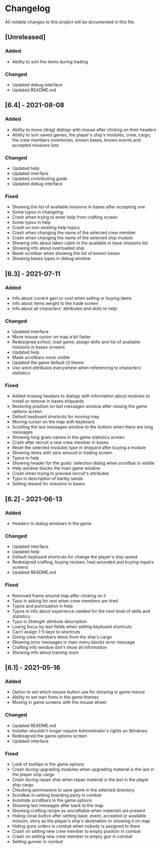# Changelog
All notable changes to this project will be documented in this file.

## [Unreleased]

### Added
- Ability to sort the items during trading

### Changed
- Updated debug interface
- Updated README.md

## [6.4] - 2021-08-08

### Added
- Ability to move (drag) dialogs with mouse after clicking on their headers
- Ability to sort saved games, the player's ship's modules, crew, cargo, the
  crew members inventories, known bases, known events and accepted missions
  lists

### Changed
- Updated help
- Updated interface
- Updated contributing guide
- Updated debug interface

### Fixed
- Showing the list of available missions in bases after accepting one
- Some typos in changelog
- Crash when trying to enter help from crafting screen
- Some typos in help
- Crash on non-existing help topics
- Crash when changing the name of the selected crew member
- Crash when changing the name of the selected ship module
- Showing info about taken cabin in the available in base missions list
- Showing info about overloaded ship
- Reset scrollbar when showing the list of known bases
- Showing bases types in debug window

## [6.3] - 2021-07-11

### Added
- Info about current gain or cost when selling or buying items
- Info about items weight to the trade screen
- Info about all characters' attributes and skills to help

### Changed
- Updated interface
- Move mouse cursor on map a bit faster
- Redesigned school, load game, assign skills and list of available missions
  in bases screens
- Updated help
- Made scrollbars more visible
- Updated the game default UI theme
- Use word *attributes* everywhere when referencing to characters' statistics

### Fixed
- Added missing headers to dialogs with information about modules to install or
  remove in bases shipyards
- Restoring position on last messages window after closing the game options
  screen
- Default keyboard shortcuts for moving map
- Moving cursor on the map with keyboard
- Scrolling the last messages window to the bottom when there are long messages
- Showing long goals names in the game statistics screen
- Crash after recruit a new crew member in bases
- Reset the selected modules type in shipyard after buying a module
- Showing items with zero amount in trading screen
- Typos in help
- Showing header for the goals' selection dialog when scrollbar is visible
- Help window blocks the main game window
- Crash when trying to preview recruit's attributes
- Typo in description of barley seeds
- Setting reward for missions in bases

## [6.2] - 2021-06-13

### Added
- Headers to dialog windows in the game

### Changed
- Updated interface
- Updated help
- Default keyboard shortcuts for change the player's ship speed
- Redesigned crafting, buying recipes, heal wounded and buying repairs screens
- Updated README.md

### Fixed
- Removed frame around map after clicking on it
- Typo in asking for rest when crew members are tired
- Typos and punctuation in help
- Typos in info about experience needed for the next level of skills and
  statistics
- Typo in Strength attribute description
- Losing focus by text fields when setting keyboard shortcuts
- Can't assign 1-5 keys to shortcuts
- Giving crew members items from the ship's cargo
- Showing error messages in main menu blocks error message
- Crafting info window don't show all information
- Showing info about training room

## [6.1] - 2021-05-16

### Added
- Option to set which mouse button use for showing in game menus
- Ability to set own fonts in the game themes
- Moving in game screens with the mouse wheel

### Changed
- Updated README.md
- Installer shouldn't longer require Administrator's rights on Windows
- Redesigned the game options screen
- Updated interface

### Fixed
- Look of tooltips in the game options
- Crash during upgrading modules when upgrading material is the last in the
  player ship cargo
- Crash during repair ship when repair material is the last in the player
  ship cargo
- Checking permissions to save game in the selected directory
- Scrollbar in setting boarding party in combat
- Autohide scrollbars in the game options
- Showing last messages after back to the map
- Showing crafting recipe as uncraftable when materials are present
- Hiding close button after setting base, event, accepted or available mission,
  story as the player's ship's destination or showing it on map
- Hiding guns orders in combat when nobody is assigned to them
- Crash on setting new crew member to empty position in combat
- Crash on setting new crew member to empty gun in combat
- Setting gunner in combat
